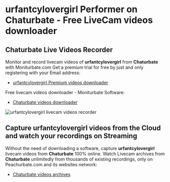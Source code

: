 # urfantcylovergirl Performer on Chaturbate - Free LiveCam videos downloader

## Chaturbate Live Videos Recorder

Monitor and record livecam videos of **urfantcylovergirl** from **Chaturbate** with Moniturbate.com
Get a premium trial for free by just and only registering with your Email address:
* [urfantcylovergirl Premium videos downloader](https://moniturbate.com/request-demo-licence-key.html)

Free livecam videos downloader - Moniturbate Software:
* [Chaturbate videos downloader](https://moniturbate.com/moniturbate-download-software.html)

![urfantcylovergirl livecam videos recorder](https://peachurnet.com/templates/moniturbate-software.png)


## Capture urfantcylovergirl videos from the Cloud and watch your recordings on Streaming

Without the need of downloading a software, capture **urfantcylovergirl** livecam videos from **Chaturbate** 100% online.
Watch Livecam archives from **Chaturbate** unlimitedly from thousands of existing recordings, only on Peachurbate.com and its websites network:
* [Chaturbate videos archives](https://peachurnet.com/)